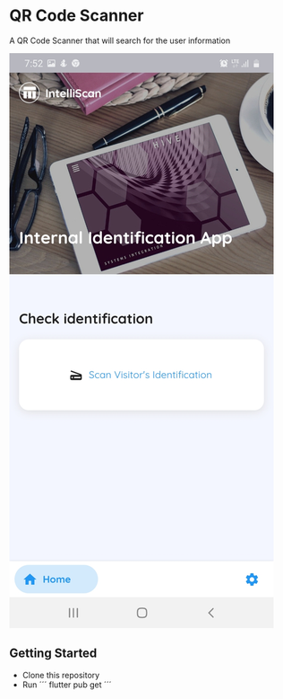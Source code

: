 # QR Code Scanner

A QR Code Scanner that will search for the user information

<img src="qr_code.jpg">


## Getting Started
- Clone this repository
- Run ´´´ flutter pub get ´´´
